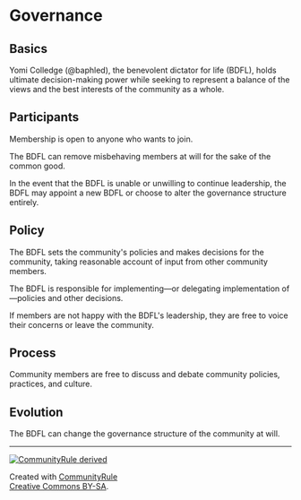 # Governance

## Basics

Yomi Colledge (@baphled), the benevolent dictator for life (BDFL), holds ultimate decision-making power while seeking to represent a balance of the views and the best interests of the community as a whole.

## Participants

Membership is open to anyone who wants to join.

The BDFL can remove misbehaving members at will for the sake of the common good.

In the event that the BDFL is unable or unwilling to continue leadership, the BDFL may appoint a new BDFL or choose to alter the governance structure entirely.

## Policy

The BDFL sets the community's policies and makes decisions for the community, taking reasonable account of input from other community members.

The BDFL is responsible for implementing—or delegating implementation of—policies and other decisions.

If members are not happy with the BDFL's leadership, they are free to voice their concerns or leave the community.

## Process

Community members are free to discuss and debate community policies, practices, and culture.

## Evolution

The BDFL can change the governance structure of the community at will.


---

[![CommunityRule derived](https://communityrule.info/assets/CommunityRule-derived-000000.svg)](http://communityrule.info)

Created with [CommunityRule](http://communityrule.info)   
[Creative Commons BY-SA](http://creativecommons.org/licenses/by-sa/4.0/).

